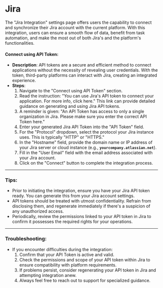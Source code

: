 # Jira

The "Jira Integration" settings page offers users the capability to connect and synchronize their Jira account with the current platform. With this integration, users can ensure a smooth flow of data, benefit from task automation, and make the most out of both Jira's and the platform's functionalities.

#### **Connect using API Token:**

* **Description**: API tokens are a secure and efficient method to connect applications without the necessity of revealing user credentials. With the token, third-party platforms can interact with Jira, creating an integrated experience.
* **Steps**:
  1. Navigate to the "Connect using API Token" section.
  2. Read the instruction: "You can use Jira's API token to connect your application. For more info, click here." This link can provide detailed guidance on generating and using Jira API tokens.
  3. A reminder is given: "An API Token has access to only a single organization in Jira. Please make sure you enter the correct API Token here."
  4. Enter your generated Jira API Token into the "API Token" field.
  5. For the "Protocol" dropdown, select the protocol your Jira instance uses. This is typically "HTTP" or "HTTPS."
  6. In the "Hostname" field, provide the domain name or IP address of your Jira server or cloud instance (e.g., **`yourcompany.atlassian.net`**).
  7. Fill in the "User Email" field with the email address associated with your Jira account.
  8. Click on the "Connect" button to complete the integration process.

***

### **Tips:**

* Prior to initiating the integration, ensure you have your Jira API token ready. You can generate this from your Jira account settings.
* API tokens should be treated with utmost confidentiality. Refrain from disclosing them, and regenerate immediately if there's a suspicion of any unauthorized access.
* Periodically, review the permissions linked to your API token in Jira to confirm it possesses the required rights for your operations.

***

### **Troubleshooting:**

* If you encounter difficulties during the integration:
  1. Confirm that your API Token is active and valid.
  2. Check the permissions and scope of your API token within Jira to ensure compatibility with platform requirements.
  3. If problems persist, consider regenerating your API token in Jira and attempting integration anew.
  4. Always feel free to reach out to support for specialized guidance.
